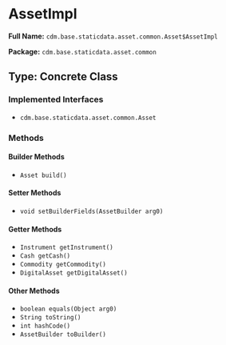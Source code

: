 # AssetImpl

**Full Name:** `cdm.base.staticdata.asset.common.Asset$AssetImpl`

**Package:** `cdm.base.staticdata.asset.common`

## Type: Concrete Class

### Implemented Interfaces

- `cdm.base.staticdata.asset.common.Asset`

### Methods

#### Builder Methods

- `Asset build()`

#### Setter Methods

- `void setBuilderFields(AssetBuilder arg0)`

#### Getter Methods

- `Instrument getInstrument()`
- `Cash getCash()`
- `Commodity getCommodity()`
- `DigitalAsset getDigitalAsset()`

#### Other Methods

- `boolean equals(Object arg0)`
- `String toString()`
- `int hashCode()`
- `AssetBuilder toBuilder()`

